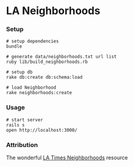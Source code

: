 # LA Neighborhoods

### Setup
    # setup dependencies
    bundle

    # generate data/neighborhoods.txt url list
    ruby lib/build_neighborhoods.rb

    # setup db
    rake db:create db:schema:load

    # load Neighborhood
    rake neighborhoods:create

### Usage

    # start server
    rails s
    open http://localhost:3000/

### Attribution

The wonderful [LA Times Neighborhoods](http://maps.latimes.com/neighborhoods/) resource
